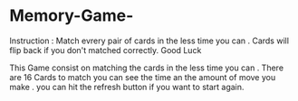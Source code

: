 # Memory-Game-


Instruction :
Match evrery pair of cards in the less time you can .
Cards will flip back if you don't matched correctly. 
Good Luck 


This Game consist on matching the cards in the less time you can . There are 16 Cards to match 
you can see the time an the amount of move you make .
you can hit the refresh button if you want to start again.
